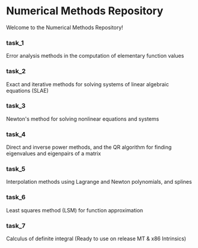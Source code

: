 # Numerical Methods Repository

Welcome to the Numerical Methods Repository!

### task_1
Error analysis methods in the computation of elementary
function values

### task_2
Exact and iterative methods for solving systems of linear
algebraic equations (SLAE)

### task_3
Newton's method for solving nonlinear equations and
systems

### task_4
Direct and inverse power methods, and the QR algorithm
for finding eigenvalues and eigenpairs of a matrix

### task_5
Interpolation methods using Lagrange and Newton polynomials, and splines

### task_6
Least squares method (LSM) for function approximation

### task_7
Calculus of definite integral
(Ready to use on release MT & x86 Intrinsics)
